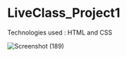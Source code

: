 # LiveClass_Project1
Technologies used : HTML and CSS


![Screenshot (189)](https://user-images.githubusercontent.com/82273693/189112599-e6ff4dbf-0087-4fc4-8116-def8221caa77.png)

